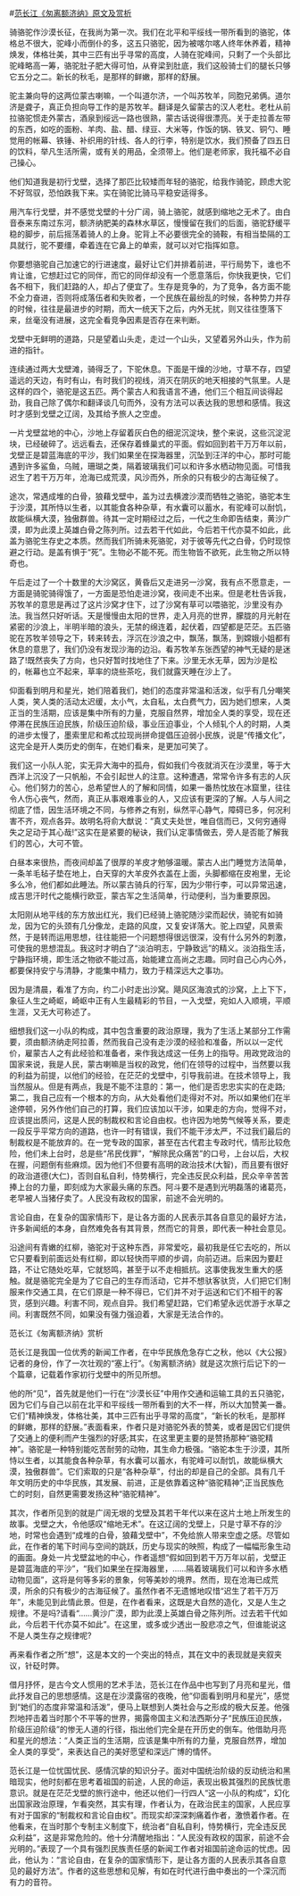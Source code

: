 #[范长江《匆离额济纳》原文及赏析](https://www.vrrw.net/wx/8856.html)

骑骆驼作沙漠长征，在我尚为第一次。我们在北平和平绥线一带所看到的骆驼，体格总不很大，驼峰小而倒仆的多，这五只骆驼，因为被喀尔喀人终年休养着，精神焕发，体格壮美，其中三匹有出乎寻常的高度，人骑在驼峰间，只剩了一个头部比驼峰略高一筹，骆驼肚子肥大得可怕，从脊梁到肚底，我们这般骑士们的腿长只够它五分之二。新长的秋毛，是那样的鲜嫩，那样的舒展。

驼主兼向导的这两位蒙古喇嘛，一个叫道尔济，一个叫苏牧羊，同胞兄弟俩。道尔济是聋子，真正负担向导工作的是苏牧羊。翻译是久留蒙古的汉人老杜。老杜从前拉骆驼惯走外蒙古，酒泉到绥远一路也很熟，蒙古话说得很漂亮。关于走拉善左带的东西，如吃的面粉、羊肉、盐、醋、绿豆、大米等，作饭的锅、铁叉、铜勺、睡觉用的帐幕、铁锤、补织用的针线、各人的行李，特别是饮水，我们预备了四五日的饮料，举凡生活所需，或有关的用品，全须带上。他们是老师家，我托福不必自己操心。

他们知道我是初行戈壁，选择了那匹比较矮而年轻的骆驼，给我作骑驼，顾虑大驼不好驾驭，恐怕跌我下来。实在骑驼比骑马平稳安适得多。



用汽车行戈壁，并不感觉戈壁的十分广阔，骑上骆驼，就感到缩地之无术了。由白音泰来东南过东河，额济纳肥美的森林水草区，慢慢留在我们的后面，骆驼舒缓平稳的脚步，前后摇荡着骑人的上身。驼背上不必要很完全的骑鞍，有相当垫隔的工具就行，驼不要缰，牵着连在它鼻上的单索，就可以对它指挥如意。

你要想骆驼自己加速它的行进速度，最好让它们并排着前进，平行局势下，谁也不肯让谁，它想赶过它的同伴，而它的同伴却没有一个愿意落后，你快我更快，它们各不相下，我们赶路的人，却占了便宜了。生存是竞争的，为了竞争，各方面不能不全力奋进，否则将成落伍者和失败者，一个民族在最纷乱的时候，各种势力并存的时候，往往是最进步的时期，而大一统天下之后，内外无扰，则又往往堕落下来，丝毫没有进展，这完全看竞争因素是否存在来判断。

戈壁中无鲜明的道路，只是望着山头走，走过一个山头，又望着另外山头，作为前进的指针。

连续通过两大戈壁滩，骑得乏了，下驼休息。下面是干燥的沙地，寸草不存，四望遥远的天边，有时有山，有时我们的视线，消灭在阴灰的地天相接的气氛里。人是这样的四个，骆驼是这五匹。两个蒙古人和我语言不通，他们三个相互间谈得起劲，我自己除了偶尔和翻译谈几句而外，没有方法可以表达我的思想和感情。我这时才感到戈壁之辽阔，及其给予旅人之空虚。

一片戈壁盆地的中心，沙地上存留着灰白色的细泥沉淀块，整个来说，这些沉淀泥块，已经破碎了。远远看去，还保存着蜂巢式的平面。假如回到若干万万年以前，戈壁正是碧蓝海底的平沙，我们如果坐在探海器里，沉坠到汪洋的中心，那时可能遇到许多鲨鱼，乌贼，珊瑚之类，隔着玻璃我们可以和许多水栖动物见面。可惜我迟生了若干万万年，沧海已成荒漠，风沙而外，所余的只有极少的古海征候了。

途次，常遇成堆的白骨，狼藉戈壁中，盖为过去横渡沙漠而牺牲之骆驼，骆驼本生于沙漠，其所恃以生者，以其能食各种杂草，有水囊可以蓄水，有驼峰可以耐饥，故能纵横大漠，独傲群兽。待其一定时期经过之后，一代之生命即告结束，黄沙广漠，即为此漠上英雄白骨之陈列所。过去若干代如此，今后若干代亦莫不如此，此盖为骆驼生存史之本质。然而我们所骑未死骆驼，对于彼等先代之白骨，仍时现惊避之行动。是盖有惧于“死”。生物必不能不死。而生物皆不欲死，此生物之所以特奇也。

午后走过了一个十数里的大沙窝区，黄昏后又走进另一沙窝，我有点不愿意走，一方面是骑驼骑得饿了，一方面是恐怕走进沙窝，夜间走不出来。但是老杜告诉我，苏牧羊的意思是再过了这片沙窝才住下，过了沙窝有草可以喂骆驼，沙里没有办法。我当然只好听话。天是慢慢由太阳的世界，走入月亮的世界，朦胧的月光射在紧密的沙浪上，半明半暗的浪头，无禁的绵连着，起伏着，四望都是茫茫。五匹骆驼在苏牧羊领导之下，转来转去，浮沉在沙浪之中，飘荡，飘荡，到嫦娥小姐都有休息的意思了，我们仍没有发现沙海的边沿。看苏牧羊东张西望的神气无疑的是迷路了!既然丧失了方向，也只好暂时找地住了下来。沙里无水无草，因为沙是松的，帐幕也立不起来，草率的烧些茶吃，我们就露天睡在沙上了。

仰面看到明月和星光，她们陪着我们，她们的态度非常温和活泼，似乎有几分嘲笑人类，笑人类的活动太迟缓，太小气，太自私，太白费气力，因为她们想来，人类正当的生活期，应该是集中所有的力量，克服自然界，增加全人类的享受，现在还停滞在民族压迫民族，阶级压迫阶级，事业压迫事业，个人倾轧个人的时期，人类的进步太慢了，墨索里尼和希忒拉现尚拼命提倡压迫弱小民族，说是“传播文化”，这完全是开人类历史的倒车，在她们看来，是更加可笑了。

我们这一小队人驼，实无异大海中的孤舟，假如我们今夜就消灭在沙漠里，等于大西洋上沉没了一只帆船，不会引起世人的注意。这种遭遇，常常令许多有志的人灰心。他们努力的苦心，总希望世人的了解和同情，如果一番热忱放在冰窟里，往往令人伤心丧气，然而，真正从事艰难事业的人，又应该有更深的了解。人与人间之彻底了悟，因生活环境之不同，与修养之有别，纵然平心静气，障碍已多，何况利害不齐，观点各异。故明名将俞大猷说：“真丈夫处世，唯自信而已，又何穷通得失之足动于其心哉!”这实在是紧要的秘诀，我们认定事情做去，旁人是否能了解我们的苦心，大可不管。

白昼本来很热，而夜间却盖了很厚的羊皮才勉够温暖。蒙古人出门睡觉方法简单，一条羊毛毡子垫在地上，白天穿的大羊皮外衣盖在上面，头脚都缩在皮袍里，无论多么冷，他们都如此睡法。所以蒙古骑兵的行军，因为少带行李，可以异常迅速，成吉思汗时代之能横行欧亚，蒙古军之生活简单，行动便利，当为重要原因。

太阳刚从地平线的东方放出红光，我们已经骑上骆驼随沙梁而起伏，骑驼有如骑龙，因为它的头颈有几分像龙，走路的风度，又复安详落大。驼上四望，风景索然，于是转而运用思想，往往能把一个问题想得很远很深，没有什么另外的刺激，可使我的思想混乱。我这时才明白了“淡泊明志，宁静致远”的精义。淡泊指生活，宁静指环境，即生活之物欲不能过高，始能建立高尚之志趣。同时自己心内心外，都要保持安宁与清静，才能集中精力，致力于精深远大之事功。

因为是清晨，看准了方向，约二小时走出沙窝。飓风区海浪式的沙窝，上上下下，象征人生之崎岖，崎岖中正有人生最精彩的节目，一入戈壁，宛如人入顺境，平顺生涯，又无大可称述了。

细想我们这一小队的构成，其中包含重要的政治原理，我为了生活上某部分工作需要，须由额济纳走阿拉善，然而我自己没有走沙漠的经验和准备，所以以一定代价，雇蒙古人之有此经验和准备者，来作我达成这一任务上的指导。用政党政治的国家来说，我是人民，蒙古喇嘛是当权的政党，他们在领导的过程中，当然要以我的利益为前提，以他们的经验，在茫茫的戈壁中，引导我前进。在技术领导上，我当然服从。但是有两点，我是不能不注意的：第一，他们是否忠忠实实的在走路;第二，我自己应有一个根本的方向，从大处看他们走得对不对。所以如果他们在半途停顿，另外作他们自己的打算，我们应该加以干涉，如果走的方向，觉得不对，应该提出质问，这是人民的制裁权和言论自由权。也许因为地势气候等关系，要走一段反乎平常方向的道路，也许一时有错误，我们不能干涉太严，不过我们最后的制裁权是不能放弃的。在一党专政的国家，甚至在古代君主专政时代，情形比较危险，他们未上台时，总是些“吊民伐罪”，“解除民众痛苦”的口号，上台以后，大权在握，问题倒有些麻烦。因为他们不但要有高明的政治技术(大智)，而且要有很好的政治道德(大仁)，否则自私自利，恃势横行，完全违反民众利益，民众辛辛苦苦捧上台的力量，即刻成为大家最头痛的东西。阿斗要不是遇到光明磊落的诸葛亮，老早被人当猪仔卖了。人民没有政权的国家，前途不会光明的。

言论自由，在复杂的国家情形下，是让各方面的人民表示其各自意见的最好方法，许多新闻纸的本身，自然难免各有其背景，然而它的背景，即代表一种社会意见。

沿途间有青嫩的红柳，骆驼对于这种东西，非常爱吃，最初我是任它去吃的，所以它只要看到前面远处有红柳，即以轻快而平顺的步调，向前迈进。后来因为要赶路，不让它随处吃草，它就怒鸣，甚至于以不走相抵抗。这事使我发生重大的感触。就是骆驼完全是为了它自己的生存而活动，它并不想驮客驮货，人们把它们制服来作交通工具，在它们原是一种不得已，它们并不对于运送和它们不相干的客货，感到兴趣。利害不同，观点自异。我们希望赶路，它们希望永远优游于水草之间。利害既然不同，如果没有强力强迫着，大家是无法合作的。

范长江《匆离额济纳》赏析

范长江是我国一位优秀的新闻工作者，在中华民族危急存亡之秋，他以《大公报》记者的身份，作了一次壮观的“塞上行”。《匆离额济纳》就是这次旅行后记下的一个篇章，记载着作家初行戈壁中的所见所想。

他的所“见”，首先就是他们一行在“沙漠长征”中用作交通和运输工具的五只骆驼，因为它们与自己以前在北平和平绥线一带所看到的大不一样，所以大加赞美一番。它们“精神焕发，体格壮美，其中三匹有出乎寻常的高度”，“新长的秋毛，是那样的鲜嫩，那样的舒展。”表面看来，作者只是对骆驼外表的赞美，或者是因它们提供了交通上的便利而产生强烈的好感;其实，在这里更主要的是赞扬那种“骆驼精神”。骆驼是一种特别能吃苦耐劳的动物，其生命力极强。“骆驼本生于沙漠，其所恃以生者，以其能食各种杂草，有水囊可以蓄水，有驼峰可以耐饥，故能纵横大漠，独傲群兽”。它们索取的只是“各种杂草”，付出的却是自己的全部。具有几千年文明历史的中华民族，其发展、前进，正是依靠着这种“骆驼精神”;正当民族危亡的时刻，自然更需要发扬这种“骆驼精神”。

其次，作者所见到的就是广阔无垠的戈壁及其若干年代以来在这片土地上所发生的故事。戈壁之大，令他感叹“缩地无术”。在这辽阔的戈壁上，只是寸草不存的沙地，时常也会遇到“成堆的白骨，狼藉戈壁中”，不免给旅人带来空虚之感。尽管如此，在作者的笔下时间与空间的跳跃，历史与现实的映照，构成了一幅幅形象生动的画面。身处一片戈壁盆地的中心，作者遥想“假如回到若干万万年以前，戈壁正是碧蓝海底的平沙”，“我们如果坐在探海器里，……隔着玻璃我们可以和许多水栖动物见面”，这将是何等多彩的景象，何等美妙的境界。然而，现在沧海已成荒漠，所余的只有极少的古海征候了。虽然作者不无遗憾地叹惜“迟生了若干万万年”，未能见到此情此景。但是，在作者看来，这既是大自然的造化，又是人生之规律。不是吗?请看“……黄沙广漠，即为此漠上英雄白骨之陈列所。过去若干代如此，今后若干代亦莫不如此”。在这里，或多或少透出一股悲凉之气，但谁能说这不是人类生存之规律呢?

再来看作者之所“想”，这是本文的一个突出的特点，其在文中的表现就是夹叙夹议，针砭时弊。

借月抒怀，是古今文人惯用的艺术手法，范长江在作品中也写到了月亮和星光，借此抒发自己的思想感情。这是在沙漠露宿的夜晚，他“仰面看到明月和星光”，感觉到“她们的态度非常温和活泼”，便马上联想到人类社会与之形成的极大反差。他强烈地抨击着当时那个不平等的世界，揭露帝国主义和法西斯分子“民族压迫民族，阶级压迫阶级”的惨无人道的行径，指出他们完全是在开历史的倒车。他借助月亮和星光的想法：“人类正当的生活期，应该是集中所有的力量，克服自然界，增加全人类的享受”，来表达自己的美好愿望和深远广博的情怀。

范长江是一位忧国忧民、感情沉挚的知识分子。面对中国统治阶级的反动统治和黑暗现实，他时刻都在思考着祖国的前途，人民的命运，表现出极其强烈的民族忧患意识。就是在茫茫戈壁的旅行途中，他还以他们一行四人“这一小队的构成”，幻化出国家政治原理，乍看突然，其实有理，作者认为，在政治民主的国家，人民应享有对于国家的“制裁权和言论自由权”。而现实却深深刺痛着作者，激愤着作者。在他看来，在当时那个专制主义制度下，统治者“自私自利，恃势横行，完全违反民众利益”，这是非常危险的。他十分清醒地指出：“人民没有政权的国家，前途不会光明的。”表现了一个具有强烈民族责任感的新闻工作者对祖国前途命运的忧虑。因此，他认为：“言论自由，在复杂的国家情形下，是让各方面的人民表示其各自意见的最好方法”。作者的这些思想和见解，有如在时代进行曲中奏出的一个深沉而有力的音符。

